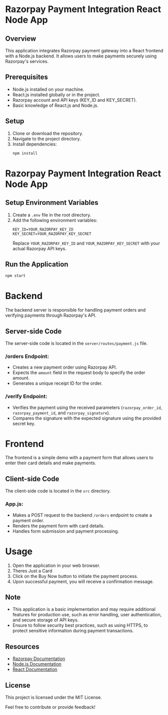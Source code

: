 # Razorpay Payment Integration React Node App

## Overview
This application integrates Razorpay payment gateway into a React frontend with a Node.js backend. It allows users to make payments securely using Razorpay's services.

## Prerequisites
- Node.js installed on your machine.
- React.js installed globally or in the project.
- Razorpay account and API keys (KEY_ID and KEY_SECRET).
- Basic knowledge of React.js and Node.js.

## Setup
1. Clone or download the repository.
2. Navigate to the project directory.
3. Install dependencies:
   ```bash
   npm install
# Razorpay Payment Integration React Node App

## Setup Environment Variables
1. Create a `.env` file in the root directory.
2. Add the following environment variables:
    ```
    KEY_ID=YOUR_RAZORPAY_KEY_ID
    KEY_SECRET=YOUR_RAZORPAY_KEY_SECRET
    ```
    Replace `YOUR_RAZORPAY_KEY_ID` and `YOUR_RAZORPAY_KEY_SECRET` with your actual Razorpay API keys.

## Run the Application
```bash
npm start
```

# Backend

The backend server is responsible for handling payment orders and verifying payments through Razorpay's API.

## Server-side Code

The server-side code is located in the `server/routes/payment.js` file.

### /orders Endpoint:
- Creates a new payment order using Razorpay API.
- Expects the `amount` field in the request body to specify the order amount.
- Generates a unique receipt ID for the order.

### /verify Endpoint:
- Verifies the payment using the received parameters (`razorpay_order_id`, `razorpay_payment_id`, and `razorpay_signature`).
- Compares the signature with the expected signature using the provided secret key.

# Frontend

The frontend is a simple demo with a payment form that allows users to enter their card details and make payments.

## Client-side Code

The client-side code is located in the `src` directory.

### App.js:
- Makes a POST request to the backend `/orders` endpoint to create a payment order.
- Renders the payment form with card details.
- Handles form submission and payment processing.

# Usage

1. Open the application in your web browser.
2. Theres Just a Card
3. Click on the Buy Now button to initiate the payment process.
4. Upon successful payment, you will receive a confirmation message.

## Note

- This application is a basic implementation and may require additional features for production use, such as error handling, user authentication, and secure storage of API keys.
- Ensure to follow security best practices, such as using HTTPS, to protect sensitive information during payment transactions.

## Resources

- [Razorpay Documentation](https://razorpay.com/docs/)
- [Node.js Documentation](https://nodejs.org/en/docs/)
- [React Documentation](https://reactjs.org/docs/getting-started.html)

## License

This project is licensed under the MIT License.

Feel free to contribute or provide feedback!

